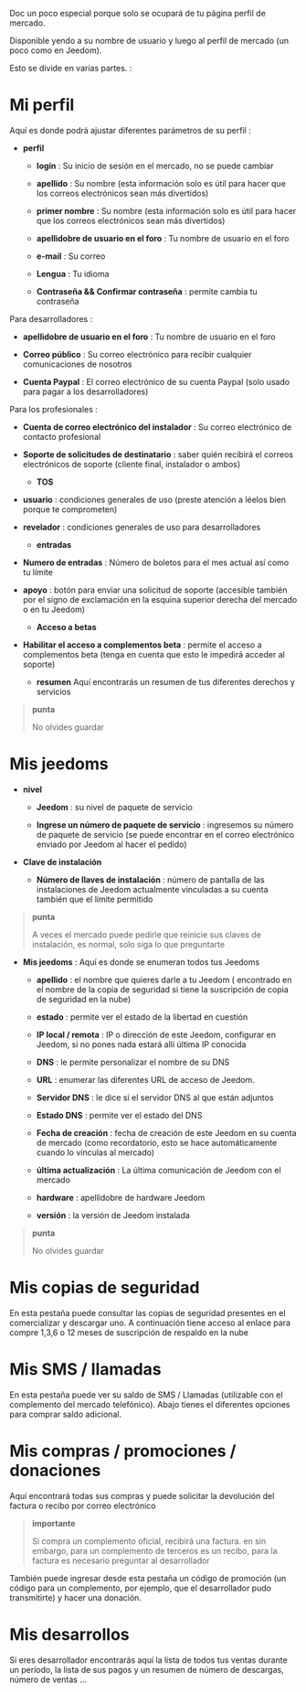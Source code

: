 Doc un poco especial porque solo se ocupará de tu página
perfil de mercado.

Disponible yendo a su nombre de usuario y luego al perfil de
mercado (un poco como en Jeedom).

Esto se divide en varias partes. :

Mi perfil 
==========

Aquí es donde podrá ajustar diferentes parámetros de su
perfil :

-   **perfil**

    -   **login** : Su inicio de sesión en el mercado, no se puede cambiar

    -   **apellido** : Su nombre (esta información solo es útil para
        hacer que los correos electrónicos sean más divertidos)

    -   **primer nombre** : Su nombre (esta información solo es útil
        para hacer que los correos electrónicos sean más divertidos)

    -   **apellidobre de usuario en el foro** : Tu nombre de usuario en el foro

    -   **e-mail** : Su correo

    -   **Lengua** : Tu idioma

    -   **Contraseña &amp;&amp; Confirmar contraseña** : permite
        cambia tu contraseña

Para desarrolladores :

-   **apellidobre de usuario en el foro** : Tu nombre de usuario en el foro

-   **Correo público** : Su correo electrónico para recibir cualquier
    comunicaciones de nosotros

-   **Cuenta Paypal** : El correo electrónico de su cuenta Paypal (solo usado
    para pagar a los desarrolladores)

Para los profesionales :

-   **Cuenta de correo electrónico del instalador** : Su correo electrónico de contacto profesional

-   **Soporte de solicitudes de destinatario** : saber quién recibirá el
    correos electrónicos de soporte (cliente final, instalador o ambos)

    -   **TOS**

-   **usuario** : condiciones generales de uso (preste atención a
    léelos bien porque te comprometen)

-   **revelador** : condiciones generales de uso para
    desarrolladores

    -   **entradas**

-   **Numero de entradas** : Número de boletos para el mes actual
    así como tu límite

-   **apoyo** : botón para enviar una solicitud de soporte (accesible
    también por el signo de exclamación en la esquina superior derecha del mercado o
    en tu Jeedom)

    -   **Acceso a betas**

-   **Habilitar el acceso a complementos beta** : permite el acceso a
    complementos beta (tenga en cuenta que esto le impedirá acceder al soporte)

    -   **resumen** Aquí encontrarás un resumen de tus diferentes
        derechos y servicios

> **punta**
>
> No olvides guardar

Mis jeedoms 
===========

-   **nivel**

    -   **Jeedom** : su nivel de paquete de servicio

    -   **Ingrese un número de paquete de servicio** : ingresemos su
        número de paquete de servicio (se puede encontrar en el correo electrónico enviado por
        Jeedom al hacer el pedido)

-   **Clave de instalación**

    -   **Número de llaves de instalación** : número de pantalla
        de las instalaciones de Jeedom actualmente vinculadas a su cuenta también
        que el límite permitido

> **punta**
>
> A veces el mercado puede pedirle que reinicie
> sus claves de instalación, es normal, solo siga lo que
> preguntarte

-   **Mis jeedoms** : Aquí es donde se enumeran todos tus Jeedoms

    -   **apellido** : el nombre que quieres darle a tu Jeedom (
        encontrado en el nombre de la copia de seguridad si tiene la suscripción de
        copia de seguridad en la nube)

    -   **estado** : permite ver el estado de la libertad en cuestión

    -   **IP local / remota** : IP o dirección de este Jeedom,
        configurar en Jeedom, si no pones nada estará allí
        última IP conocida

    -   **DNS** : le permite personalizar el nombre de su DNS

    -   **URL** : enumerar las diferentes URL de acceso de Jeedom.

    -   **Servidor DNS** : le dice si el servidor DNS al que
        están adjuntos

    -   **Estado DNS** : permite ver el estado del DNS

    -   **Fecha de creación** : fecha de creación de este Jeedom en su
        cuenta de mercado (como recordatorio, esto se hace automáticamente cuando
        lo vinculas al mercado)

    -   **última actualización** : La última comunicación de Jeedom con
        el mercado

    -   **hardware** : apellidobre de hardware Jeedom

    -   **versión** : la versión de Jeedom instalada

> **punta**
>
> No olvides guardar

Mis copias de seguridad 
===========

En esta pestaña puede consultar las copias de seguridad presentes en el
comercializar y descargar uno. A continuación tiene acceso al enlace para
compre 1,3,6 o 12 meses de suscripción de respaldo en la nube

Mis SMS / llamadas 
==============

En esta pestaña puede ver su saldo de SMS / Llamadas
(utilizable con el complemento del mercado telefónico). Abajo tienes el
diferentes opciones para comprar saldo adicional.

Mis compras / promociones / donaciones 
======================

Aquí encontrará todas sus compras y puede solicitar la devolución del
factura o recibo por correo electrónico

> **importante**
>
> Si compra un complemento oficial, recibirá una factura. en
> sin embargo, para un complemento de terceros es un recibo, para la factura es necesario
> preguntar al desarrollador

También puede ingresar desde esta pestaña un código de promoción (un código
para un complemento, por ejemplo, que el desarrollador pudo transmitirte) y
hacer una donación.

Mis desarrollos 
=================

Si eres desarrollador encontrarás aquí la lista de todos tus
ventas durante un período, la lista de sus pagos y un resumen de
número de descargas, número de ventas ...
